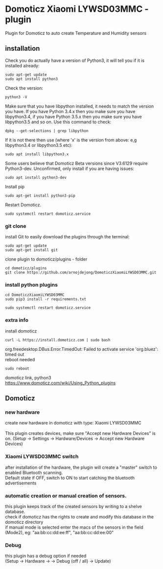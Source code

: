 # Domoticz Xiaomi LYWSD03MMC - plugin
Plugin for Domoticz to auto create Temperature and Humidity sensors


## installation

Check you do actually have a version of Python3, it will tell you if it is installed already:
```
sudo apt-get update
sudo apt install python3
```
Check the version:
```
python3 -V
```
Make sure that you have libpython installed, it needs to match the version you have. If you have Python 3.4.x then you make sure you have libpython3.4, if you have Python 3.5.x then you make sure you have libpython3.5 and so on. Use this command to check:
```
dpkg --get-selections | grep libpython
```
If it is not there then use (where 'x' is the version from above: e,g libpython3.4 or libpython3.5 etc):
```
sudo apt install libpython3.x
```
Some users believe that Domoticz Beta versions since V3.6129 require Python3-dev. Unconfirmed, only install if you are having issues:
```
sudo apt install python3-dev
```
Install pip
```
sudo apt-get install python3-pip
```

Restart Domoticz.
```
sudo systemctl restart domoticz.service
```

### git clone
install Git to easily download the plugins through the terminal:
```
sudo apt-get update
sudo apt-get install git
```

clone plugin to domoticz/plugins - folder
```
cd domoticz/plugins
git clone https://github.com/arnojdejong/DomoticzXiaomiLYWSD03MMC.git
```

### install python plugins
```
cd DomoticzXiaomiLYWSD03MMC
sudo pip3 install -r requirements.txt

sudo systemctl restart domoticz.service
```

### extra info
install domoticz
```
curl -L https://install.domoticz.com | sudo bash
```
org.freedesktop.DBus.Error.TimedOut: Failed to activate service 'org.bluez': timed out<br/>
reboot needed
```
sudo reboot
```

domoticz link, python3<br/>
https://www.domoticz.com/wiki/Using_Python_plugins

## Domoticz
### new hardware
create new hardware in domoticz with type: Xiaomi LYWSD03MMC<br/>
<br/>
This plugin creates devices, make sure "Accept new Hardware Devices" is on. (Setup -> Settings -> Hardware/Devices -> Accept new Hardware Devices)
### Xiaomi LYWSD03MMC switch
after installation of the hardware, the plugin will create a "master" switch to enabled Bluetooth scanning.<br/>
Default state if OFF, switch to ON to start catching the bluetooth advertisements

### automatic creation or manual creation of sensors.
this plugin keeps track of the created sensors by writing to a shelve database.<br/>
check if domoticz has the rights to create and modify this database in the domoticz directory<br/>
if manual mode is selected enter the macs of the sensors in the field (Mode2), eg: "aa:bb:cc:dd:ee:ff", "aa:bb:cc:dd:ee:00"

### Debug
this plugin has a debug option if needed<br/>
(Setup -> Hardware -> <hardware> -> Debug (off / all) -> Update)
